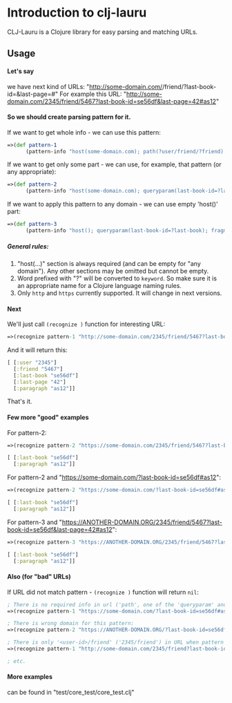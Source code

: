 # Introduction to clj-lauru

CLJ-Lauru is a Clojure library for easy parsing and matching URLs.

## Usage

#### Let's say 

we have next kind of URLs:
"http://some-domain.com/<user-id>/friend/<friend-id>?last-book-id=<last-book-id>&last-page=<last-page>#<paragraph>"
For example this URL:
"http://some-domain.com/2345/friend/5467?last-book-id=se56df&last-page=42#as12"

#### So we should create parsing pattern for it.

If we want to get whole info - we can use this pattern:

```clojure
=>(def pattern-1
      (pattern-info "host(some-domain.com); path(?user/friend/?friend); queryparam(last-book-id=?last-book); queryparam(last-page=?last-page); fragment(?paragraph)"))
```

If we want to get only some part - we can use, for example, that pattern (or any appropriate):

```clojure
=>(def pattern-2
      (pattern-info "host(some-domain.com); queryparam(last-book-id=?last-book); fragment(?paragraph)"))
```

If we want to apply this pattern to any domain - we can use empty 'host()' part:

```clojure
=>(def pattern-3
      (pattern-info "host(); queryparam(last-book-id=?last-book); fragment(?paragraph)"))
```

##### General rules:

1. "host(...)" section is always required (and can be empty for "any domain"). Any other sections may be omitted but cannot be empty.
2. Word prefixed with "?" will be converted to `keyword`. So make sure it is an appropriate name for a Clojure language naming rules.
3. Only `http` and `https` currently supported. It will change in next versions.

#### Next

We'll just call `(recognize )` function for interesting URL:

```clojure
=>(recognize pattern-1 "http://some-domain.com/2345/friend/5467?last-book-id=se56df&last-page=42#as12")
```

And it will return this:

```clojure
[ [:user "2345"] 
  [:friend "5467"] 
  [:last-book "se56df"] 
  [:last-page "42"] 
  [:paragraph "as12"]]
```

That's it.

#### Few more "good" examples

For pattern-2:

```clojure
=>(recognize pattern-2 "https://some-domain.com/2345/friend/5467?last-book-id=se56df&last-page=42#as12")

[ [:last-book "se56df"] 
  [:paragraph "as12"]]
```

For pattern-2 and "https://some-domain.com/?last-book-id=se56df#as12":

```clojure
=>(recognize pattern-2 "https://some-domain.com/?last-book-id=se56df#as12")

[ [:last-book "se56df"] 
  [:paragraph "as12"]]
```

For pattern-3 and "https://ANOTHER-DOMAIN.ORG/2345/friend/5467?last-book-id=se56df&last-page=42#as12":

```clojure
=>(recognize pattern-3 "https://ANOTHER-DOMAIN.ORG/2345/friend/5467?last-book-id=se56df&last-page=42#as12")

[ [:last-book "se56df"] 
  [:paragraph "as12"]]
```

#### Also (for "bad" URLs)

If URL did not match pattern - `(recognize )` function will return `nil`:

```clojure
; There is no required info in url ('path', one of the 'queryparam' and 'fragment'):
=>(recognize pattern-1 "https://some-domain.com/?last-book-id=se56df#as12")

; There is wrong domain for this pattern:
=>(recognize pattern-2 "https://ANOTHER-DOMAIN.ORG/?last-book-id=se56df#as12")

; There is only '<user-id>/friend' ('2345/friend') in URL when pattern require '<user-id>/friend/<friend-id>': 
=>(recognize pattern-1 "http://some-domain.com/2345/friend?last-book-id=se56df&last-page=42#as12")

; etc.
```

#### More examples

can be found in "test/core_test/core_test.clj"

